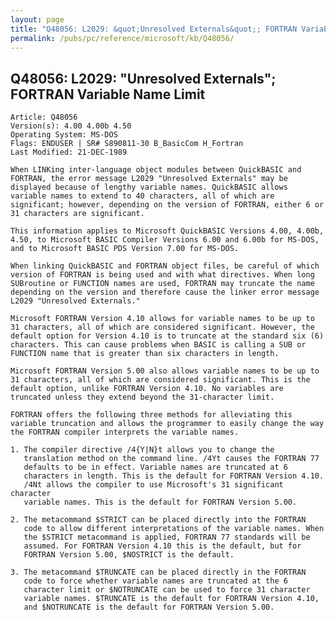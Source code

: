 ```yaml
---
layout: page
title: "Q48056: L2029: &quot;Unresolved Externals&quot;; FORTRAN Variable Name Limit"
permalink: /pubs/pc/reference/microsoft/kb/Q48056/
---
```


## Q48056: L2029: &quot;Unresolved Externals&quot;; FORTRAN Variable Name Limit

	Article: Q48056
	Version(s): 4.00 4.00b 4.50
	Operating System: MS-DOS
	Flags: ENDUSER | SR# S890811-30 B_BasicCom H_Fortran
	Last Modified: 21-DEC-1989
	
	When LINKing inter-language object modules between QuickBASIC and
	FORTRAN, the error message L2029 "Unresolved Externals" may be
	displayed because of lengthy variable names. QuickBASIC allows
	variable names to extend to 40 characters, all of which are
	significant; however, depending on the version of FORTRAN, either 6 or
	31 characters are significant.
	
	This information applies to Microsoft QuickBASIC Versions 4.00, 4.00b,
	4.50, to Microsoft BASIC Compiler Versions 6.00 and 6.00b for MS-DOS,
	and to Microsoft BASIC PDS Version 7.00 for MS-DOS.
	
	When linking QuickBASIC and FORTRAN object files, be careful of which
	version of FORTRAN is being used and with what directives. When long
	SUBroutine or FUNCTION names are used, FORTRAN may truncate the name
	depending on the version and therefore cause the linker error message
	L2029 "Unresolved Externals."
	
	Microsoft FORTRAN Version 4.10 allows for variable names to be up to
	31 characters, all of which are considered significant. However, the
	default option for Version 4.10 is to truncate at the standard six (6)
	characters. This can cause problems when BASIC is calling a SUB or
	FUNCTION name that is greater than six characters in length.
	
	Microsoft FORTRAN Version 5.00 also allows variable names to be up to
	31 characters, all of which are considered significant. This is the
	default option, unlike FORTRAN Version 4.10. No variables are
	truncated unless they extend beyond the 31-character limit.
	
	FORTRAN offers the following three methods for alleviating this
	variable truncation and allows the programmer to easily change the way
	the FORTRAN compiler interprets the variable names.
	
	1. The compiler directive /4{Y|N}t allows you to change the
	   translation method on the command line. /4Yt causes the FORTRAN 77
	   defaults to be in effect. Variable names are truncated at 6
	   characters in length. This is the default for FORTRAN Version 4.10.
	   /4Nt allows the compiler to use Microsoft's 31 significant character
	   variable names. This is the default for FORTRAN Version 5.00.
	
	2. The metacommand $STRICT can be placed directly into the FORTRAN
	   code to allow different interpretations of the variable names. When
	   the $STRICT metacommand is applied, FORTRAN 77 standards will be
	   assumed. For FORTRAN Version 4.10 this is the default, but for
	   FORTRAN Version 5.00, $NOSTRICT is the default.
	
	3. The metacommand $TRUNCATE can be placed directly in the FORTRAN
	   code to force whether variable names are truncated at the 6
	   character limit or $NOTRUNCATE can be used to force 31 character
	   variable names. $TRUNCATE is the default for FORTRAN Version 4.10,
	   and $NOTRUNCATE is the default for FORTRAN Version 5.00.
